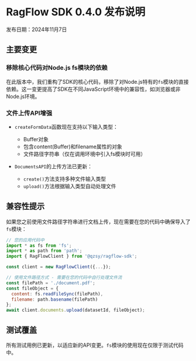 # RagFlow SDK 0.4.0 发布说明

发布日期：2024年11月7日

## 主要变更

### 移除核心代码对Node.js fs模块的依赖

在此版本中，我们重构了SDK的核心代码，移除了对Node.js特有的`fs`模块的直接依赖。这一变更提高了SDK在不同JavaScript环境中的兼容性，如浏览器或非Node.js环境。

### 文件上传API增强

- `createFormData`函数现在支持以下输入类型：
  - Buffer对象
  - 包含content(Buffer)和filename属性的对象
  - 文件路径字符串（仅在调用环境中引入fs模块时可用）

- `DocumentsAPI`的上传方法已更新：
  - `create()`方法支持多种文件输入类型
  - `upload()`方法根据输入类型自动处理文件

## 兼容性提示

如果您之前使用文件路径字符串进行文档上传，现在需要在您的代码中确保导入了`fs`模块：

```javascript
// 您的应用代码中
import * as fs from 'fs';
import * as path from 'path';
import { RagFlowClient } from '@qzsy/ragflow-sdk';

const client = new RagFlowClient({...});

// 使用文件路径方式 - 需要在您的代码中自行处理文件流
const filePath = './document.pdf';
const fileObject = { 
  content: fs.readFileSync(filePath), 
  filename: path.basename(filePath) 
};
await client.documents.upload(datasetId, fileObject);
```

## 测试覆盖

所有测试用例已更新，以适应新的API变更。`fs`模块的使用现在仅限于测试代码中。 